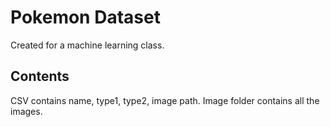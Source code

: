# Pokemon Dataset
Created for a machine learning class.

## Contents
CSV contains name, type1, type2, image path.
Image folder contains all the images.
